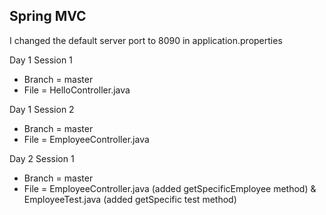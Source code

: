 ## Spring MVC
I changed the default server port to 8090 in application.properties


Day 1 Session 1
- Branch = master
- File = HelloController.java

Day 1 Session 2
- Branch = master
- File = EmployeeController.java

Day 2 Session 1
- Branch = master
- File = EmployeeController.java (added getSpecificEmployee method) & EmployeeTest.java (added getSpecific test method)